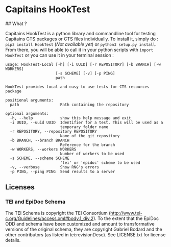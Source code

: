 Capitains HookTest
===

## What ?

Capitains HookTest is a python library and commandline tool for testing Capitains CTS packages or CTS files individually. To install it, simply do : `pip3 install HookTest` (*Not available yet*) or `python3 setup.py install`. From there, you will be able to call it in your python scripts with `ìmport HookTest` or you can use it in your terminal session :

```
usage: HookTest-Local [-h] [-i UUID] [-r REPOSITORY] [-b BRANCH] [-w WORKERS]
                      [-s SCHEME] [-v] [-p PING]
                      path

HookTest provides local and easy to use tests for CTS resources package

positional arguments:
  path                  Path containing the repository

optional arguments:
  -h, --help            show this help message and exit
  -i UUID, --uuid UUID  Identifier for a test. This will be used as a
                        temporary folder name
  -r REPOSITORY, --repository REPOSITORY
                        Name of the git repository
  -b BRANCH, --branch BRANCH
                        Reference for the branch
  -w WORKERS, --workers WORKERS
                        Number of workers to be used
  -s SCHEME, --scheme SCHEME
                        'tei' or 'epidoc' scheme to be used
  -v, --verbose         Show RNG's errors
  -p PING, --ping PING  Send results to a server
```

## Licenses

### TEI and EpiDoc Schema

The TEI Schema is copyright the TEI Consortium (http://www.tei-c.org/Guidelines/access.xml#body.1_div.2). To the extent that the EpiDoc ODD and schema have been customized and amount to transformative versions of the original schema, they are copyright Gabriel Bodard and the other contributors (as listed in tei:revisionDesc). See LICENSE.txt for license details.